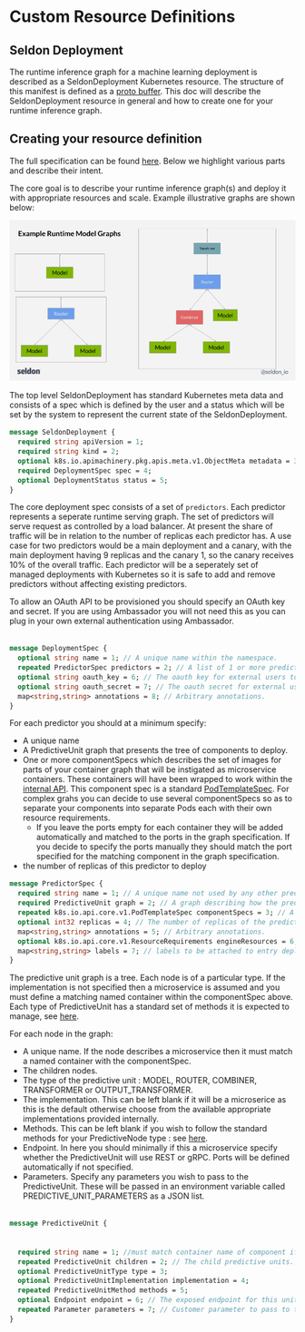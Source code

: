 # Custom Resource Definitions

## Seldon Deployment

The runtime inference graph for a machine learning deployment is described as a SeldonDeployment Kubernetes resource. The structure of this manifest is defined as a [proto buffer](../reference/seldon-deployment.md). This doc will describe the SeldonDeployment resource in general and how to create one for your runtime inference graph.

## Creating your resource definition

The full specification can be found [here](../reference/seldon-deployment.md). Below we highlight various parts and describe their intent.

The core goal is to describe your runtime inference graph(s) and deploy it with appropriate resources and scale. Example illustrative graphs are shown below:

![graph](../reference/graph.png)

The top level SeldonDeployment has standard Kubernetes meta data and consists of a spec which is defined by the user and a status which will be set by the system to represent the current state of the SeldonDeployment.

```proto
message SeldonDeployment {
  required string apiVersion = 1;
  required string kind = 2;
  optional k8s.io.apimachinery.pkg.apis.meta.v1.ObjectMeta metadata = 3;
  required DeploymentSpec spec = 4;
  optional DeploymentStatus status = 5;
}
```

The core deployment spec consists of a set of ```predictors```. Each predictor represents a seperate runtime serving graph. The set of predictors will serve request as controlled by a load balancer. At present the share of traffic will be in relation to the number of replicas each predictor has. A use case for two predictors would be a main deployment and a canary, with the main deployment having 9 replicas and the canary 1, so the canary receives 10% of the overall traffic. Each predictor will be a seperately set of managed deployments with Kubernetes so it is safe to add and remove predictors without affecting existing predictors.

To allow an OAuth API to be provisioned you should specify an OAuth key and secret. If you are using Ambassador you will not need this as you can plug in your own external authentication using Ambassador.

```proto

message DeploymentSpec {
  optional string name = 1; // A unique name within the namespace.
  repeated PredictorSpec predictors = 2; // A list of 1 or more predictors describing runtime machine learning deployment graphs.
  optional string oauth_key = 6; // The oauth key for external users to use this deployment via an API.
  optional string oauth_secret = 7; // The oauth secret for external users to use this deployment via an API.
  map<string,string> annotations = 8; // Arbitrary annotations.
}

```

For each predictor you should at a minimum specify:

 * A unique name
 * A PredictiveUnit graph that presents the tree of components to deploy.
 * One or more componentSpecs which describes the set of images for parts of your container graph that will be instigated as microservice containers. These containers will have been wrapped to work within the [internal API](../reference/internal-api.md). This component spec is a standard [PodTemplateSpec](https://kubernetes.io/docs/api-reference/extensions/v1beta1/definitions/#_v1_podtemplatespec). For complex grahs you can decide to use several componentSpecs so as to separate your components into separate Pods each with their own resource requirements.
     * If you leave the ports empty for each container they will be added automatically and matched to the ports in the graph specification. If you decide to specify the ports manually they should match the port specified for the matching component in the graph specification.
 * the number of replicas of this predictor to deploy

```proto
message PredictorSpec {
  required string name = 1; // A unique name not used by any other predictor in the deployment.
  required PredictiveUnit graph = 2; // A graph describing how the predictive units are connected together.
  repeated k8s.io.api.core.v1.PodTemplateSpec componentSpecs = 3; // A description of the set of containers used by the graph. One for each microservice defined in the graph. Can be split over 1 or more PodTemplateSpecs.
  optional int32 replicas = 4; // The number of replicas of the predictor to create.
  map<string,string> annotations = 5; // Arbitrary annotations.
  optional k8s.io.api.core.v1.ResourceRequirements engineResources = 6; // Optional set of resources for the Seldon engine which is added to each Predictor graph to manage the request/response flow
  map<string,string> labels = 7; // labels to be attached to entry deplyment for this predictor
}

```

The predictive unit graph is a tree. Each node is of a particular type. If the implementation is not specified then a microservice is assumed and you must define a matching named container within the componentSpec above. Each type of PredictiveUnit has a standard set of methods it is expected to manage, see [here](../reference/seldon-deployment.md). 

For each node in the graph:

 * A unique name. If the node describes a microservice then it must match a named container with the componentSpec.
 * The children nodes.
 * The type of the predictive unit : MODEL, ROUTER, COMBINER, TRANSFORMER or OUTPUT_TRANSFORMER.
 * The implementation. This can be left blank if it will be a microserice as this is the default otherwise choose from the available appropriate implementations provided internally.
 * Methods. This can be left blank if you wish to follow the standard methods for your PredictiveNode type : see [here](../reference/seldon-deployment.md). 
 * Endpoint. In here you should minimally if this a microservice specify whether the PredictiveUnit will use REST or gRPC. Ports will be defined automatically if not specified.
 * Parameters. Specify any parameters you wish to pass to the PredictiveUnit. These will be passed in an environment variable called PREDICTIVE_UNIT_PARAMETERS as a JSON list.

```proto

message PredictiveUnit {


  required string name = 1; //must match container name of component if no implementation
  repeated PredictiveUnit children = 2; // The child predictive units.
  optional PredictiveUnitType type = 3;
  optional PredictiveUnitImplementation implementation = 4;
  repeated PredictiveUnitMethod methods = 5;
  optional Endpoint endpoint = 6; // The exposed endpoint for this unit.
  repeated Parameter parameters = 7; // Customer parameter to pass to the unit.
}


```
